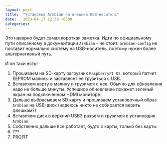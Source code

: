 ```yaml
---
layout: post
title:  "Установка Armbian на внешний USB-носитель"
date:   2023-04-17 12:30 +0300
categories: 
---
```


Это наверно будет самая короткая заметка. Идти по официальному пути описанному в документации `Armbian` - не стоит. `armbian-config` не поставит нормально систему на USB-носитель, поэтому нужен более альтернативный путь.

И он таки есть!
1. Прошиваем на SD-карту загрузчик `RaspberryPI OS`, который патчит EEPROM малины и заставляет ее грузиться с USB. 
2. Вставляем карту в малину и грузимся с нее. Обычно для обновления надо не больше минуты. Успешное обновление покажет зеленый экран на подключенном HDMI мониторе.
3. Дальше выбрасываем SD карту и прошиваем установочный образ `Armbian` на USB-диск (надеюсь никто не собирается верить флешкам?)
4. Вставляем диск в верхний USB3 разъем и грузимся в установщик `Armbian`
5. Собственно дальше все работает, будто с карты, только без карты
6. ???
7. PROFIT